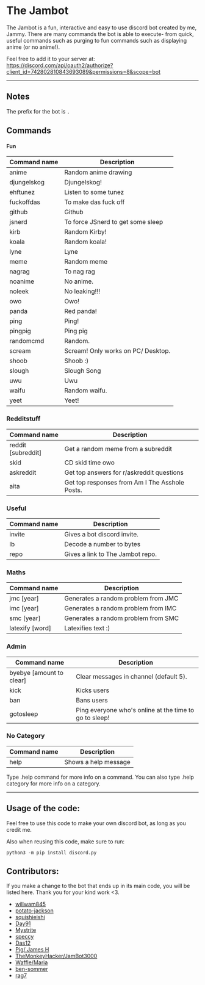 # The Jambot
The Jambot is a fun, interactive and easy to use discord bot created by me, Jammy. There are many commands the bot is able to execute- from quick, useful commands such as purging to fun commands such as displaying anime (or no anime!).

Feel free to add it to your server at: https://discord.com/api/oauth2/authorize?client_id=742802810843693089&permissions=8&scope=bot

---

## Notes

The prefix for the bot is `.`

## Commands

#### Fun

| Command name | Description |
| ------------ | ----------- |
| anime | Random anime drawing |
| djungelskog | Djungelskog! |
| ehftunez | Listen to some tunez | 
| fuckoffdas | To make das fuck off | 
| github | Github |
| jsnerd | To force JSnerd to get some sleep |
| kirb | Random Kirby! | 
| koala | Random koala! | 
| lyne | Lyne |
| meme | Random meme |
| nagrag | To nag rag |
| noanime | No anime. |
| noleek | No leaking!!! |
| owo | Owo! | 
| panda | Red panda! |
| ping | Ping! |
| pingpig | Ping pig |
| randomcmd | Random. |
| scream | Scream! Only works on PC/ Desktop. |
| shoob | Shoob :) |
| slough | Slough Song |
| uwu | Uwu |
| waifu | Random waifu. |
| yeet | Yeet! | 

 
### Redditstuff

| Command name | Description |
| ------------ | ----------- |
| reddit [subreddit] | Get a random meme from a subreddit |
| skid | CD skid time owo | 
| askreddit | Get top answers for r/askreddit questions | 
| aita | Get top responses from Am I The Asshole Posts. | 
 
### Useful

| Command name | Description |
| ------------ | ----------- |
| invite | Gives a bot discord invite. |
| lb | Decode a number to bytes |
| repo | Gives a link to The Jambot repo. | 

### Maths

| Command name | Description |
| ------------ | ----------- |
| jmc [year] | Generates a random problem from JMC |
| imc [year] | Generates a random problem from IMC |
| smc [year] | Generates a random problem from SMC |
| latexify [word] | Latexifies text :) |

### Admin
  
| Command name | Description |
| ------------ | ----------- | 
| byebye [amount to clear] | Clear messages in channel (default 5). | 
| kick | Kicks users | 
| ban | Bans users | 
| gotosleep | Ping everyone who's online at the time to go to sleep! | 

### No Category

| Command name | Description |
| ------------ | ----------- |
| help | Shows a help message |

Type .help command for more info on a command.
You can also type .help category for more info on a category.

---

## Usage of the code:

Feel free to use this code to make your own discord bot, as long as you credit me.

Also when reusing this code, make sure to run:

```shell
python3 -m pip install discord.py
```

## Contributors:

If you make a change to the bot that ends up in its main code, you will be listed here. Thank you for your kind work <3.

- [willwam845](https://github.com/willwam845)
- [potato-jackson](https://github.com/potato-jackson)
- [squishieishi](https://github.com/squishieishi)
- [Day91](https://github.com/Day91)
- [Mystrite](https://github.com/Mystrite)
- [speccy](https://specatron111.github.io/)
- [Das12](https://github.com/das-12)
- [Pig/ James H](https://github.com/James-261)
- [TheMonkeyHacker/JamBot3000](https://github.com/themonkeyhacker/)
- [Waffle/Maria](https://github.com/maria-waffle)
- [ben-sommer](https://github.com/ben-sommer)
- [rag7](https://github.com/rag7)
